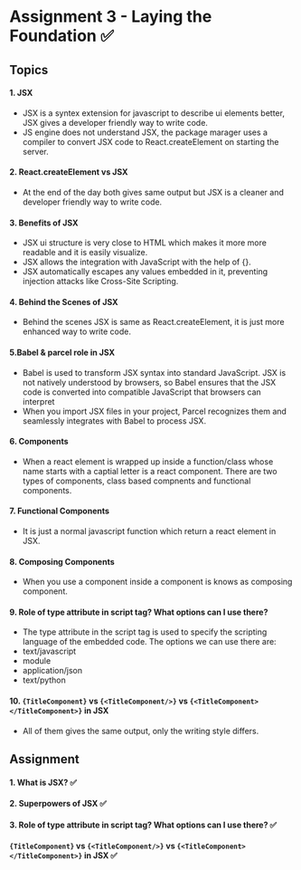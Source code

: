 # Assignment 3 - Laying the Foundation ✅

## Topics

#### 1. JSX
- JSX is a syntex extension for javascript to describe ui elements better, JSX gives a developer friendly way to write code.
- JS engine does not understand JSX, the package marager uses a compiler to convert JSX code to React.createElement on starting the server.

#### 2. React.createElement vs JSX
- At the end of the day both gives same output but JSX is a cleaner and developer friendly way to write code.

#### 3. Benefits of JSX
- JSX ui structure is very close to HTML which makes it more more readable and it is easily visualize.
- JSX allows the integration with JavaScript with the help of {}.
- JSX automatically escapes any values embedded in it, preventing injection attacks like Cross-Site Scripting.

#### 4. Behind the Scenes of JSX
- Behind the scenes JSX is same as React.createElement, it is just more enhanced way to write code.

#### 5.Babel & parcel role in JSX
- Babel is used to transform JSX syntax into standard JavaScript. JSX is not natively understood by browsers, so Babel ensures that the JSX code is converted into compatible JavaScript that browsers can interpret
- When you import JSX files in your project, Parcel recognizes them and seamlessly integrates with Babel to process JSX.

#### 6. Components
- When a react element is wrapped up inside a function/class whose name starts with a captial letter is a react component. There are two types of components, class based compnents and functional components.

#### 7. Functional Components
- It is just a normal javascript function which return a react element in JSX.

#### 8. Composing Components
- When you use a component inside a component is knows as composing component.

#### 9. Role of type attribute in script tag? What options can I use there?
- The type attribute in the script tag is used to specify the scripting language of the embedded code. The options we can use there are:
- text/javascript
- module
- application/json
- text/python


#### 10. `{TitleComponent}` vs `{<TitleComponent/>}` vs `{<TitleComponent></TitleComponent>}` in JSX
- All of them gives the same output, only the writing style differs.

## Assignment

#### 1. What is JSX? ✅
#### 2. Superpowers of JSX ✅
#### 3. Role of type attribute in script tag? What options can I use there? ✅
#### `{TitleComponent}` vs `{<TitleComponent/>}` vs `{<TitleComponent></TitleComponent>}` in JSX ✅